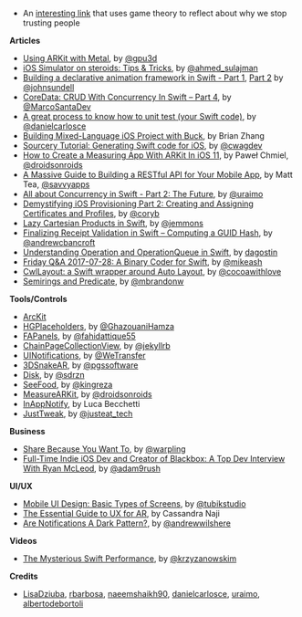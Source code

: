 * An [interesting link](http://ncase.me/trust/) that uses game theory to reflect about why we stop trusting people

**Articles**

* [Using ARKit with Metal](http://metalkit.org/2017/07/29/using-arkit-with-metal.html), by [@gpu3d](https://twitter.com/gpu3d)
* [iOS Simulator on steroids: Tips & Tricks](https://medium.com/flawless-app-stories/simulator-on-steroids-c12774ca6b), by [@ahmed_sulajman](https://twitter.com/ahmed_sulajman)
* [Building a declarative animation framework in Swift - Part 1](https://www.swiftbysundell.com/posts/building-a-declarative-animation-framework-in-swift-part-1), [Part 2](https://www.swiftbysundell.com/posts/building-a-declarative-animation-framework-in-swift-part-2) by [@johnsundell](https://twitter.com/johnsundell)
* [CoreData: CRUD With Concurrency In Swift – Part 4](https://marcosantadev.com/coredata-crud-concurrency-swift-part-4/), by [@MarcoSantaDev](https://twitter.com/MarcoSantaDev)
* [A great process to know how to unit test (your Swift code)](https://medium.com/@danielcarlosce/a-great-process-to-know-how-to-unit-test-your-swift-code-4bdba0896d52), by [@danielcarlosce](https://twitter.com/danielcarlosce)
* [Building Mixed-Language iOS Project with Buck](https://medium.com/airbnb-engineering/building-mixed-language-ios-project-with-buck-8a903b0e3e56), by Brian Zhang
* [Sourcery Tutorial: Generating Swift code for iOS](https://www.raywenderlich.com/158803/sourcery-tutorial-generating-swift-code-ios), by [@cwagdev](https://twitter.com/cwagdev)
* [How to Create a Measuring App With ARKit In iOS 11](https://www.thedroidsonroids.com/blog/how-to-create-a-measuring-app-with-arkit-in-ios-11), by Paweł Chmiel, [@droidsonroids](https://twitter.com/droidsonroids)
* [A Massive Guide to Building a RESTful API for Your Mobile App](https://savvyapps.com/blog/how-to-build-restful-api-mobile-app), by Matt Tea, [@savvyapps](https://twitter.com/savvyapps)
* [All about Concurrency in Swift - Part 2: The Future](https://www.uraimo.com/2017/07/22/all-about-concurrency-in-swift-2-the-future/), by [@uraimo](https://twitter.com/uraimo)
* [Demystifying iOS Provisioning Part 2: Creating and Assigning Certificates and Profiles](http://martiancraft.com/blog/2017/07/demystifying-provisioning-part2/), by [@coryb](https://twitter.com/coryb)
* [Lazy Cartesian Products in Swift](http://www.figure.ink/blog/2017/7/30/lazy-permutations-in-swift), by [@jemmons](https://twitter.com/jemmons)
* [Finalizing Receipt Validation in Swift – Computing a GUID Hash](https://www.andrewcbancroft.com/2017/07/31/finalizing-receipt-validation-in-swift-computing-a-guid-hash/), by [@andrewcbancroft](https://twitter.com/andrewcbancroft)
* [Understanding Operation and OperationQueue in Swift](http://agostini.tech/2017/07/30/understanding-operation-and-operationqueue-in-swift/), by [dagostin](https://twitter.com/dagostin)
* [Friday Q&A 2017-07-28: A Binary Coder for Swift](https://www.mikeash.com/pyblog/friday-qa-2017-07-28-a-binary-coder-for-swift.html), by [@mikeash](https://twitter.com/mikeash)
* [CwlLayout: a Swift wrapper around Auto Layout](http://www.cocoawithlove.com/blog/cwllayout.html), by [@cocoawithlove](https://twitter.com/cocoawithlove)
* [Semirings and Predicate](http://www.fewbutripe.com/swift/math/algebra/semiring/2017/08/01/semirings-and-predicates.html), by [@mbrandonw](https://twitter.com/mbrandonw)

**Tools/Controls**

* [ArcKit](https://github.com/sobri909/ArcKit)
* [HGPlaceholders](https://github.com/HamzaGhazouani/HGPlaceholders), by [@GhazouaniHamza](https://twitter.com/GhazouaniHamza)
* [FAPanels](https://github.com/fahidattique55/FAPanels), by [@fahidattique55](https://twitter.com/fahidattique55)
* [ChainPageCollectionView](https://github.com/jindulys/ChainPageCollectionView), by [@jekyllrb](https://www.twitter.com/jekyllrb)
* [UINotifications](https://github.com/WeTransfer/UINotifications), by [@WeTransfer](https://twitter.com/WeTransfer)
* [3DSnakeAR](https://github.com/PGSSoft/3DSnakeAR), by [@pgssoftware](https://twitter.com/pgssoftware)
* [Disk](https://github.com/saoudrizwan/Disk), by [@sdrzn](https://twitter.com/sdrzn)
* [SeeFood](https://github.com/kingreza/SeeFood), by [@kingreza](https://twitter.com/kingreza)
* [MeasureARKit](https://github.com/DroidsOnRoids/MeasureARKit), by [@droidsonroids](https://twitter.com/droidsonroids)
* [InAppNotify](https://github.com/lucabecchetti/InAppNotify), by Luca Becchetti
* [JustTweak](https://github.com/justeat/JustTweak), by [@justeat_tech](https://twitter.com/justeat_tech)

**Business**

* [Share Because You Want To](https://medium.com/mobile-growth/share-because-you-want-to-c366beeea88c), by [@warpling](https://twitter.com/warpling)
* [Full-Time Indie iOS Dev and Creator of Blackbox: A Top Dev Interview With Ryan McLeod](https://www.raywenderlich.com/166462/full-time-indie-ios-dev-creator-blackbox-puzzles-top-dev-interview-ryan-mcleod), by [@adam9rush](https://twitter.com/adam9rush)

**UI/UX**

* [Mobile UI Design: Basic Types of Screens](https://uxplanet.org/mobile-ui-design-basic-types-of-screens-aa1857e31339), by [@tubikstudio](https://twitter.com/tubikstudio)
* [The Essential Guide to UX for AR](https://www.webdesignerdepot.com/2017/07/the-essential-guide-to-ux-for-ar/), by Cassandra Naji
* [Are Notifications A Dark Pattern?](http://trydesignlab.com/blog/are-notifications-a-dark-pattern-ux-ui/), by [@andrewwilshere](https://twitter.com/andrewwilshere)

**Videos**

* [The Mysterious Swift Performance](https://www.youtube.com/watch?v=E3Mvj4zfXAA), by [@krzyzanowskim](https://twitter.com/krzyzanowskim)

**Credits**

* [LisaDziuba](https://github.com/lisadziuba), [rbarbosa](https://github.com/rbarbosa), [naeemshaikh90](https://github.com/naeemshaikh90), [danielcarlosce](https://github.com/danielCarlosCE), [uraimo](https://github.com/uraimo), [albertodebortoli](https://github.com/albertodebortoli)
